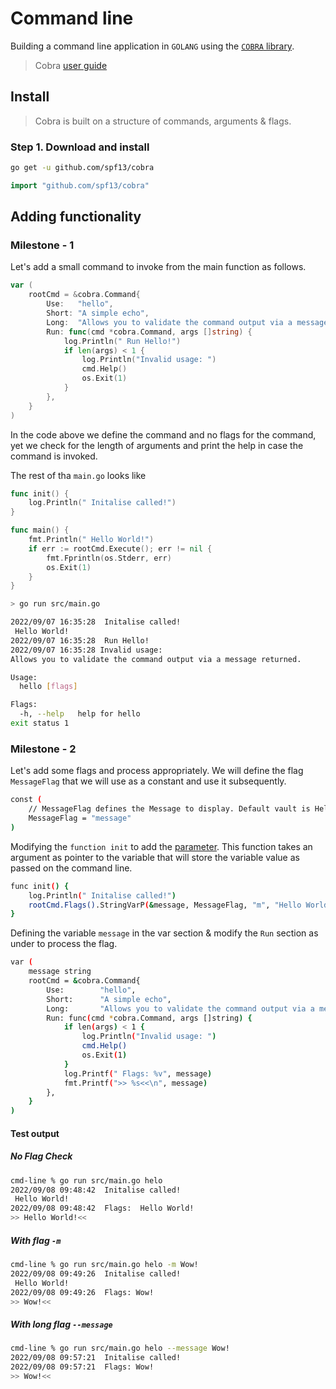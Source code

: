 # Command line

Building a command line application in `GOLANG` using the [`COBRA` library](https://github.com/spf13/cobra).

> Cobra [user guide](https://github.com/spf13/cobra/blob/main/user_guide.md)

## Install 

> Cobra is built on a structure of commands, arguments & flags.


### Step 1. Download and install

```bash
go get -u github.com/spf13/cobra
```

```go
import "github.com/spf13/cobra"
```

## Adding functionality

### Milestone - 1
Let's add a small command to invoke from the main function as follows.

```go
var (
	rootCmd = &cobra.Command{
		Use:   "hello",
		Short: "A simple echo",
		Long:  "Allows you to validate the command output via a message returned.",
		Run: func(cmd *cobra.Command, args []string) {
			log.Println(" Run Hello!")
			if len(args) < 1 {
				log.Println("Invalid usage: ")
				cmd.Help()
				os.Exit(1)
			}
		},
	}
)
```

In the code above we define the command and no flags for the command, yet we check for the length of arguments and print the help in case the command is invoked.

The rest of tha `main.go` looks like

```go
func init() {
	log.Println(" Initalise called!")
}

func main() {
	fmt.Println(" Hello World!")
	if err := rootCmd.Execute(); err != nil {
		fmt.Fprintln(os.Stderr, err)
		os.Exit(1)
	}
}
```

```bash
> go run src/main.go

2022/09/07 16:35:28  Initalise called!
 Hello World!
2022/09/07 16:35:28  Run Hello!
2022/09/07 16:35:28 Invalid usage: 
Allows you to validate the command output via a message returned.

Usage:
  hello [flags]

Flags:
  -h, --help   help for hello
exit status 1
```

### Milestone - 2

Let's add some flags and process appropriately. We will define the flag `MessageFlag` that we will use as a constant and use it subsequently.

```bash
const (
	// MessageFlag defines the Message to display. Default vault is Hello World!
	MessageFlag = "message"
)
```

Modifying the `function init` to add the [parameter](https://pkg.go.dev/github.com/spf13/pflag#StringVarP). This function takes an argument as pointer to the variable that will store the variable value as passed on the command line.


```bash
func init() {
	log.Println(" Initalise called!")
	rootCmd.Flags().StringVarP(&message, MessageFlag, "m", "Hello World!", "Message that will be displayed")
}
```

Defining the variable `message` in the var section & modify the `Run` section as under to process the flag.

```bash
var (
	message string
	rootCmd = &cobra.Command{
		Use:        "hello",
		Short:      "A simple echo",
		Long:       "Allows you to validate the command output via a message returned.",
		Run: func(cmd *cobra.Command, args []string) {
			if len(args) < 1 {
				log.Println("Invalid usage: ")
				cmd.Help()
				os.Exit(1)
			}
			log.Printf(" Flags: %v", message)
			fmt.Printf(">> %s<<\n", message)
		},
	}
)
```

#### Test output

##### No Flag Check

```bash
cmd-line % go run src/main.go helo
2022/09/08 09:48:42  Initalise called!
 Hello World!
2022/09/08 09:48:42  Flags:  Hello World!
>> Hello World!<<
```

##### With flag `-m`

```bash
cmd-line % go run src/main.go helo -m Wow!
2022/09/08 09:49:26  Initalise called!
 Hello World!
2022/09/08 09:49:26  Flags: Wow!
>> Wow!<<
```

##### With long flag `--message`

```bash
cmd-line % go run src/main.go helo --message Wow!
2022/09/08 09:57:21  Initalise called!
2022/09/08 09:57:21  Flags: Wow!
>> Wow!<<
```